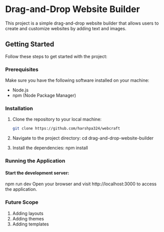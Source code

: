 # Drag-and-Drop Website Builder

This project is a simple drag-and-drop website builder that allows users to create and customize websites by adding text and images.

## Getting Started

Follow these steps to get started with the project:

### Prerequisites

Make sure you have the following software installed on your machine:

- Node.js
- npm (Node Package Manager)

### Installation

1. Clone the repository to your local machine:

   ```bash
   git clone https://github.com/harshpa324/webcraft
2. Navigate to the project directory:
   cd drag-and-drop-website-builder
3. Install the dependencies:
   npm install
### Running the Application
#### Start the development server:

npm run dev
Open your browser and visit http://localhost:3000 to access the application.   

### Future Scope

1. Adding layouts
2. Adding themes
3. Adding templates

